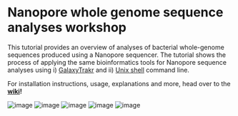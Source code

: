 # Nanopore whole genome sequence analyses workshop 

This tutorial provides an overview of analyses of bacterial whole-genome sequences produced using a Nanopore sequencer. The tutorial shows the process of applying the same bioinformatics tools for Nanopore sequence analyses using i) [GalaxyTrakr](https://galaxytrakr.org/root/login?redirect=%2F) and ii) [Unix shell](https://en.wikipedia.org/wiki/Unix_shell) command line.

For installation instructions, usage, explanations and more, head over to the **[wiki](https://github.com/tuc289/NanoWorkshop/wiki)!**

![image](https://user-images.githubusercontent.com/62360632/219976650-a0148cdd-4333-481c-9c6b-b57aec075a28.png)
![image](https://user-images.githubusercontent.com/62360632/219976799-ae16879e-6e3e-41bc-86c8-570b2959a1a1.png)
![image](https://user-images.githubusercontent.com/62360632/219976842-43e7f096-90ad-467a-bfa4-ad2371a6f21f.png)
![image](https://user-images.githubusercontent.com/62360632/219976863-15539a2c-cb81-4926-8466-6cbc619cf157.png)
![image](https://user-images.githubusercontent.com/62360632/219976873-d8846a89-a434-4a68-a3b3-e4d53d66bda3.png)

